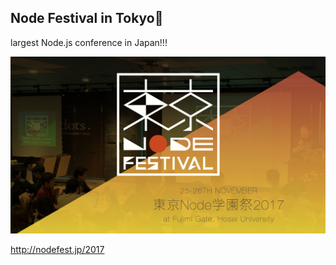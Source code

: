 ## Node Festival in Tokyo🗼
largest Node.js conference in Japan!!!

<img src="../../images/nodefest.png" class="node-fest">

http://nodefest.jp/2017
